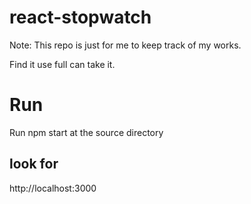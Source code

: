 # react-stopwatch


Note: 
This repo is just for me to keep track of my works.

Find it use full can take it.

# Run
Run npm start at the source directory

## look for
http://localhost:3000

